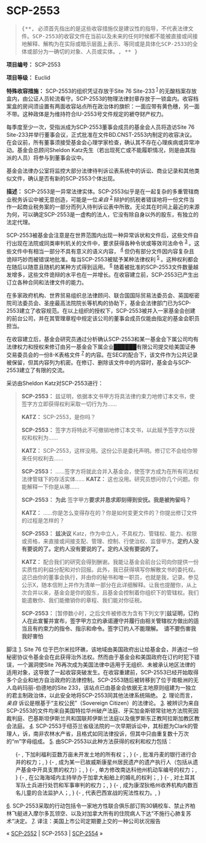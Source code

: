 # SCP-2553
                        



> <tt>{**, &#24517;&#39035;&#39318;&#20808;&#25351;&#20986;&#30340;&#26159;&#36825;&#20123;&#25910;&#23481;&#25514;&#26045;&#20165;&#26159;&#24314;&#35758;&#24615;&#30340;&#25351;&#23548;&#65292;&#19981;&#20195;&#34920;&#27861;&#24459;&#25991;&#20214;&#12290;SCP-2553&#30340;&#25910;&#23481;&#25991;&#20214;&#22312;&#24403;&#21069;&#20197;&#21450;&#26410;&#26469;&#30340;&#20219;&#20309;&#26102;&#20505;&#37117;&#19981;&#33021;&#34987;&#30452;&#25509;&#25110;&#38388;&#25509;&#22320;&#35299;&#37322;&#12289;&#35299;&#26500;&#20026;&#22312;&#23454;&#38469;&#25110;&#26263;&#31034;&#23618;&#38754;&#19978;&#34920;&#31034;&#12289;&#31561;&#21516;&#25110;&#26159;&#20855;&#20307;&#21270;SCP-2533&#30340;&#20840;&#20307;&#25110;&#37096;&#20998;&#20026;&#19968;&#30830;&#20999;&#30340;&#23545;&#35937;&#12289;&#20154;&#21592;&#25110;&#23454;&#20307;&#12290;, ** }</tt>
> 

**项目编号：** SCP-2553

**项目等级：** Euclid

**特殊收容措施：** SCP-2553的组织凭证存放于Site 76 Site-233<sup class='footnoteref'>
 <a shape='rect' class='footnoteref' id='footnoteref-1' href='javascript:;' onclick='WIKIDOT.page.utils.scrollToReference(&apos;footnote-1&apos;)'>1</a>
</sup>的无酸档案存放盒内，由公证人员轮流看守。SCP-2553的物理法律封章存放于一锁盒内。收容档案盒的房间须设置有两面收容站点所在政治体的旗帜：一面应带有黄色穗，另一面不带。这种政体是为维持符合IU-2553号文件规定的褫夺财产权力。

每季度至少一次，受指派成为SCP-2553董事会成员的基金会人员将造访Site 76 Site-233并举行董事会议，正式批准在文件BD.CNST-2553内制定的收容决议。在会议前，所有董事须接受基金会心理学家检查，确认其不存在心理疾病或异常冲动。基金会总顾问Sheldon Katz先生（若出现死亡或不能履职情况，则是由其指派的人员）将参与到董事会议中。

基金会法律办公室将监控大部分法律待判诉讼表系统中的诉讼、商业记录和其他类似文件，确认是否有新的SCP-2553个体出现。

**描述：** SCP-2553是一异常法律实体。SCP-2553似乎是在一起复杂的多重管辖商业税务诉讼中被无意创造，可能是一位*亲自* <sup class='footnoteref'>
 <a shape='rect' class='footnoteref' id='footnoteref-2' href='javascript:;' onclick='WIKIDOT.page.utils.scrollToReference(&apos;footnote-2&apos;)'>2</a>
</sup>辩护的抗税者错误地将一份文件当作一起商业税务案的一部分而列入待判诉讼表中所致。无论其在时间上最近的来源为何，可以确定SCP-2553是一虚构的法人，它没有除自身以外的股东，有独立的法定代理。

SCP-2553被基金会注意是在世界范围内出现一种异常诉状和文件后，这些文件自行出现在法院或同类审判机关的文件中，要求获得各种令状或等效司法命令<sup class='footnoteref'>
 <a shape='rect' class='footnoteref' id='footnoteref-3' href='javascript:;' onclick='WIKIDOT.page.utils.scrollToReference(&apos;footnote-3&apos;)'>3</a>
</sup>。这些文件中有相当一部分不具有意义的语义内容，<sup class='footnoteref'>
 <a shape='rect' class='footnoteref' id='footnoteref-4' href='javascript:;' onclick='WIKIDOT.page.utils.scrollToReference(&apos;footnote-4&apos;)'>4</a>
</sup>但仍有部分文件因内容复杂且诡辩巧妙而被错误地批准。每当SCP-2553被赋予某种法律权利<sup class='footnoteref'>
 <a shape='rect' class='footnoteref' id='footnoteref-5' href='javascript:;' onclick='WIKIDOT.page.utils.scrollToReference(&apos;footnote-5&apos;)'>5</a>
</sup>。这种权利都会在随后以随意且随机的某种方式得到运用。<sup class='footnoteref'>
 <a shape='rect' class='footnoteref' id='footnoteref-6' href='javascript:;' onclick='WIKIDOT.page.utils.scrollToReference(&apos;footnote-6&apos;)'>6</a>
</sup>随着被批准的SCP-2553文件数量越发增多，这些文件诡辩的水平也在一并增长。在收容建立前，SCP-2553已产生出订立各种合同和法律文件的能力。

在多家政府机构、世界贸易组织总法律顾问、联合国国际贸易法委员会、英国枢密院司法委员会、圣座最高法院院长等机构的协助下，基金会法律部门已为SCP-2553建立了收容规范。在以上组织的授权下，SCP-2553被并入一家基金会创建的前台公司，并在其管理章程中规定该公司的董事会成员仅能由指定的基金会职员担当。

在收容建立后，基金会研究员通过分析确认SCP-2553和某一基金会下属公司均有法律权力和授权来修订由另一基金会下属企业██████有限公司提交给美国证券交易委员会的一份8-K表格文件<sup class='footnoteref'>
 <a shape='rect' class='footnoteref' id='footnoteref-7' href='javascript:;' onclick='WIKIDOT.page.utils.scrollToReference(&apos;footnote-7&apos;)'>7</a>
</sup>的内容。在SEC的配合下，该文件作为公共记录被保留，但其内容列为机密。在修订、删除该文件中的内容时，基金会与SCP-2553建立了有限的交流。

采访由Sheldon Katz对SCP-2553进行：


> **SCP-2553：** 兹证明，依据本文书甲方将具法律约束力地修订本文书，使签字方立即获得权利采取一切行为为……
> 
> **KATZ：** SCP-2553，是你吗？
> 
> **SCP-2553：** 签字方将特此不可撤销地修订本文书，以此赋予签字方以授权和权利为……
> 
> **KATZ：** SCP-2553，这样没用。这份公示是委托声明。修订它不会给你带来任何权利去……
> 
> **SCP-2553：** ……签字方将就此合并入基金会，使签字方成为在所有司法权法律管辖下的存活实体……
**KATZ：** 这也没用。研究员想问你几个问题。你能解释一下你是从哪……
> 
> **SCP-2553：** **为此** 签字甲方**要求并恳求即刻得到安抚。我是被拘留吗？** 
> 
> **KATZ：** ……你是怎么变得存在的？你是如何变更文件的？你提出修订文件的过程是怎样的？
> 
> **SCP-2553：** **兹决议** Katz，作为中立人，不具权力、管辖权、能力、权限或资格，来直接或间接支配、管理、控制、行使治权、监督甲方。**定约人没有要说的了。定约人没有要说的了。定约人没有要说的了。** 
> 
> **KATZ：** 配合我们的研究会得到酬谢。我能让基金会前台公司向你提供一份实质性的利益分配和对价回报。此外，我已获得填写你解散文书的委托权。这已由你的董事会执行，并由你的秘书和唯一职员，也就是我，记录。参见公示X，随本信附上并作为清单一部分在此详细解释。让我也提醒你，从上次合并以来，基金会是你的股东，且基金会控制着你组织下的管辖权。我们能遣散你、我们能撤销你的章程、我们能对你征税。
> 
> **SCP-2553：** [暂停数小时，之后文件被修改为含有下列文字]**兹证明，订约人在此宣誓并宣布，签字甲方立约承诺遵守并履行由相关管辖权方做出的适当且有约束力的指令、指示和命令。签字订约人不能理解。　请不要伤害我我好害怕** 
> 


脚注
<a shape='rect' href='javascript:;' onclick='WIKIDOT.page.utils.scrollToReference(&apos;footnoteref-1&apos;)'>1</a>. Site 76 位于巴尔米拉环礁，该地域由美国政府出让给基金会，并通过一份秘密协议令基金会在此获得治外法权。然而由于基金会和美国政府在订约时犯下错误，一个漏洞使Site 76再次成为美国法律中适用于无组织、未被承认地区法律的适用对象，这导致了一起收容突破发生。在收容重建前，SCP-2553已经开始取得多个企业和地方自治政府的法律控制。SCP-2553随后被转移到了位于南极洲的无人岛屿玛丽-伯德地的Site 233，该站点已由基金会依据无主地原则组建为一独立的君主制政治体，以此安全地将SCP-2553同其他法律系统隔绝。
<a shape='rect' href='javascript:;' onclick='WIKIDOT.page.utils.scrollToReference(&apos;footnoteref-2&apos;)'>2</a>. 理论而言，*亲自* 诉讼是根基于“主权公民”（Sovereign Citizen）的法律论。
<a shape='rect' href='javascript:;' onclick='WIKIDOT.page.utils.scrollToReference(&apos;footnoteref-3&apos;)'>3</a>. 被辨识为来自SCP-2553的文件均来自美国特拉华州破产法庭、牙买加金斯顿常驻地方法院死因裁判庭、巴基斯坦伊斯兰共和国联邦伊斯兰法庭以及俄罗斯东正教阿拉斯加教区教会法庭。
<a shape='rect' href='javascript:;' onclick='WIKIDOT.page.utils.scrollToReference(&apos;footnoteref-4&apos;)'>4</a>. SCP-2553于纽芬兰省级法院的一次早期诉讼中，其标题为Clark的管理人，诉，南非农林水产省，且格式如同法律投诉，但其中只由重复数十万次的“m”字母组成。
<a shape='rect' href='javascript:;' onclick='WIKIDOT.page.utils.scrollToReference(&apos;footnoteref-5&apos;)'>5</a>. 由SCP-2553以此种方法获得的权利和权力包括：
<ol>{- , &#19979;&#21152;&#21033;&#31119;&#21033;&#20122;&#25968;&#19975;&#20137;&#26410;&#24320;&#21457;&#22303;&#22320;&#30340;&#25152;&#26377;&#26435;&#65307;, }
{- , &#25209;&#20934;&#20025;&#40614;&#30340;&#38134;&#34892;&#36827;&#34892;&#21512;&#24182;&#30340;&#26435;&#21147;&#65307;, }
{- , &#25104;&#20026;&#26576;&#19968;&#24050;&#25925;&#23041;&#26031;&#24247;&#26143;&#24030;&#23621;&#27665;&#36951;&#20135;&#30340;&#36951;&#20135;&#25191;&#34892;&#20154;&#65288;&#21253;&#25324;&#20174;&#36951;&#20135;&#22522;&#37329;&#20013;&#24320;&#20855;&#25903;&#31080;&#30340;&#26435;&#21147;&#65289;&#65307;, }
{- , &#21333;&#26041;&#20462;&#25913;&#21335;&#36798;&#31185;&#20182;&#24030;&#26426;&#21160;&#36710;&#32534;&#21495;&#30340;&#26435;&#21147;&#65307;, }
{- , &#22312;&#20844;&#28023;&#28023;&#22495;&#20869;&#20027;&#25345;&#20030;&#21150;&#20110;&#21152;&#25343;&#22823;&#33337;&#33334;&#19978;&#30340;&#23130;&#31036;&#30340;&#26435;&#21033;&#65307;, }
{- , &#23545;&#22303;&#32819;&#20854;&#20891;&#38431;&#22763;&#20853;&#36827;&#34892;&#22788;&#32602;&#21644;&#20891;&#20107;&#23457;&#21028;&#30340;&#26435;&#21147;&#65307;, }
{- , &#25104;&#20026;&#24247;&#28037;&#29380;&#26684;&#24030;&#25910;&#20859;&#26426;&#26500;&#20869;&#25968;&#30334;&#21517;&#20799;&#31461;&#30340;&#21512;&#27861;&#30417;&#25252;&#20154;&#65307;, }
{- , &#20195;&#34920;&#24052;&#35199;&#23459;&#25112;&#30340;&#23466;&#27861;&#24615;&#26435;&#21147;&#12290;, }
</ol>

<a shape='rect' href='javascript:;' onclick='WIKIDOT.page.utils.scrollToReference(&apos;footnoteref-6&apos;)'>6</a>. SCP-2553采取的行动包括令一家地方性联合俱乐部订购30辆校车、禁止齐柏林飞艇进入摩尔多瓦领空、以及对加拿大所有的住院病人下达“不施行心肺复苏术“决定。
<a shape='rect' href='javascript:;' onclick='WIKIDOT.page.utils.scrollToReference(&apos;footnoteref-7&apos;)'>7</a>. 译注：美国上市公司定期要上交的一种公司状况报告



« [SCP-2552](/scp-2552) | SCP-2553 | <a shape='rect' class='newpage' href='/scp-2554'>SCP-2554</a> »





                    